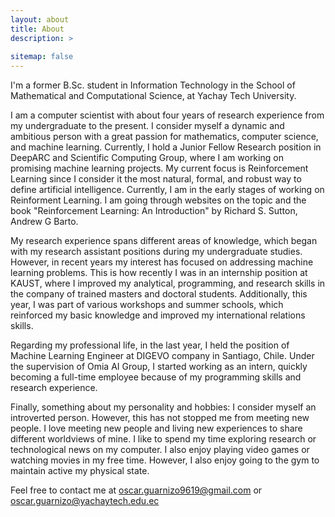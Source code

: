 ```yaml
---
layout: about
title: About
description: >
  
sitemap: false
---
```


<!--author-->

I'm a former B.Sc. student in Information Technology in the School of Mathematical and Computational Science, at Yachay Tech University.

I am a computer scientist with about four years of research experience from my undergraduate to the present. I consider myself a dynamic and ambitious person with a great passion for mathematics, computer science, and machine learning.  Currently, I hold a Junior Fellow Research position in DeepARC and Scientific Computing Group, where I am working on promising machine learning projects. My current focus is Reinforcement Learning since I consider it the most natural, formal, and robust way to define artificial intelligence. Currently, I am in the early stages of working on Reinforment Learning. I am going through websites on the topic and the book "Reinforcement Learning: An Introduction" by Richard S. Sutton, Andrew G Barto.

My research experience spans different areas of knowledge, which began with my research assistant positions during my undergraduate studies. However, in recent years my interest has focused on addressing machine learning problems. This is how recently I was in an internship position at KAUST, where I improved my analytical, programming, and research skills in the company of trained masters and doctoral students. Additionally, this year, I was part of various workshops and summer schools, which reinforced my basic knowledge and improved my international relations skills.

Regarding my professional life, in the last year, I held the position of Machine Learning Engineer at DIGEVO company in Santiago, Chile. Under the supervision of Omia AI Group, I started working as an intern, quickly becoming a full-time employee because of my programming skills and research experience.

Finally, something about my personality and hobbies: I consider myself an introverted person. However, this has not stopped me from meeting new people. I love meeting new people and living new experiences to share different worldviews of mine. I like to spend my time exploring research or technological news on my computer. I also enjoy playing video games or watching movies in my free time. However, I also enjoy going to the gym to maintain active my physical state. 

Feel free to contact me at oscar.guarnizo9619@gmail.com or oscar.guarnizo@yachaytech.edu.ec